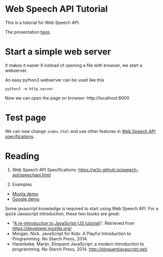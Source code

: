 # Web Speech API Tutorial
This is a tutorial for Web Speech API. 

The presentation [here](https://docs.google.com/presentation/d/1O1MRnmVlykUNMmgmjsVbMrZrvN1Qptye-c5eCdBjQV8/edit?usp=sharing).


# Start a simple web server

It makes it easier if instead of opening a file with browser, we start a webserver.

An easy python3 webserver can be used like this

    python3 -m http.server

Now we can open the page on browser: http://localhost:8000


# Test page

We can now change `index.html` and use other features in [Web Speech API specifications](https://w3c.github.io/speech-api/speechapi.html).


# Reading

1. Web Speech API Specifications: https://w3c.github.io/speech-api/speechapi.html

2. Examples
- [Mozila demo](https://developer.mozilla.org/en-US/docs/Web/API/Web_Speech_API/Using_the_Web_Speech_API)
- [Google demo](https://developers.google.com/web/updates/2013/01/Voice-Driven-Web-Apps-Introduction-to-the-Web-Speech-API)


Some javascript knowledge is required to start using Web Speech API. For a quick Javascript introduction, these two books are great:

- "[A re-introduction to JavaScript (JS tutorial)](https://developer.mozilla.org/en-US/docs/Web/JavaScript/A_re-introduction_to_JavaScript)". Retrieved from https://developer.mozilla.org/
- Morgan, Nick. JavaScript for Kids: A Playful Introduction to Programming. No Starch Press, 2014.
- Haverbeke, Marijn. Eloquent JavaScript: a modern introduction to programming. No Starch Press, 2014.
http://eloquentjavascript.net/

